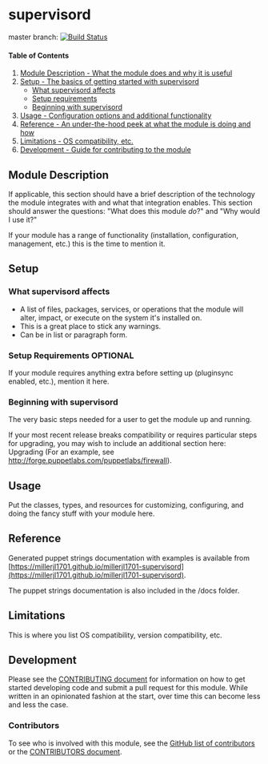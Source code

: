 # supervisord

master branch: [![Build Status](https://secure.travis-ci.org/millerjl1701/millerjl1701-supervisord.png?branch=master)](http://travis-ci.org/millerjl1701/millerjl1701-supervisord)

#### Table of Contents

1. [Module Description - What the module does and why it is useful](#module-description)
1. [Setup - The basics of getting started with supervisord](#setup)
    * [What supervisord affects](#what-supervisord-affects)
    * [Setup requirements](#setup-requirements)
    * [Beginning with supervisord](#beginning-with-supervisord)
1. [Usage - Configuration options and additional functionality](#usage)
1. [Reference - An under-the-hood peek at what the module is doing and how](#reference)
1. [Limitations - OS compatibility, etc.](#limitations)
1. [Development - Guide for contributing to the module](#development)

## Module Description

If applicable, this section should have a brief description of the technology the module integrates with and what that integration enables. This section should answer the questions: "What does this module *do*?" and "Why would I use it?"

If your module has a range of functionality (installation, configuration, management, etc.) this is the time to mention it.

## Setup

### What supervisord affects

* A list of files, packages, services, or operations that the module will alter, impact, or execute on the system it's installed on.
* This is a great place to stick any warnings.
* Can be in list or paragraph form.

### Setup Requirements **OPTIONAL**

If your module requires anything extra before setting up (pluginsync enabled, etc.), mention it here.

### Beginning with supervisord

The very basic steps needed for a user to get the module up and running.

If your most recent release breaks compatibility or requires particular steps for upgrading, you may wish to include an additional section here: Upgrading (For an example, see http://forge.puppetlabs.com/puppetlabs/firewall).

## Usage

Put the classes, types, and resources for customizing, configuring, and doing the fancy stuff with your module here.

## Reference

Generated puppet strings documentation with examples is available from [https://millerjl1701.github.io/millerjl1701-supervisord](https://millerjl1701.github.io/millerjl1701-supervisord).

The puppet strings documentation is also included in the /docs folder.

## Limitations

This is where you list OS compatibility, version compatibility, etc.

## Development

Please see the [CONTRIBUTING document](CONTRIBUTING.md) for information on how to get started developing code and submit a pull request for this module. While written in an opinionated fashion at the start, over time this can become less and less the case.

### Contributors

To see who is involved with this module, see the [GitHub list of contributors](https://github.com/millerjl1701/millerjl1701-supervisord/graphs/contributors) or the [CONTRIBUTORS document](CONTRIBUTORS).

